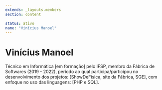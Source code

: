 ```yaml
---
extends: _layouts.members
section: content

status: ativo
name: "Vinícius Manoel"
---
```


# Vinícius Manoel

Técnico em Informática [em formação] pelo IFSP, membro da Fábrica de Softwares (2019 - 2022), período ao qual participa/participou no desenvolvimento dos projetos: [ShowDeFisica, site da Fábrica, SGE], com enfoque no uso das linguagens: [PHP e SQL].